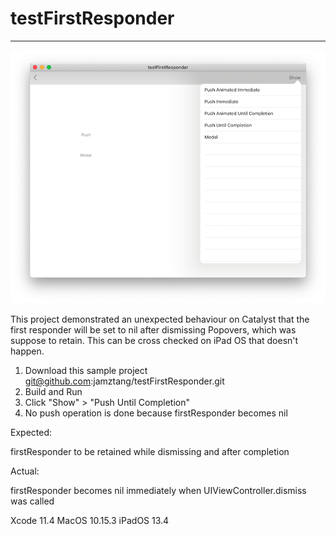 # testFirstResponder
---

![](images/screenshot1.png)

This project demonstrated an unexpected behaviour on Catalyst that the first responder will be set to nil after dismissing Popovers, which was suppose to retain. This can be cross checked on iPad OS that doesn't happen.

1. Download this sample project [git@github.com](mailto:git@github.com):jamztang/testFirstResponder.git
2. Build and Run
3. Click "Show" > "Push Until Completion"
4. No push operation is done because firstResponder becomes nil


Expected:

firstResponder to be retained while dismissing and after completion

Actual:

firstResponder becomes nil immediately when UIViewController.dismiss was called


Xcode 11.4
MacOS 10.15.3 
iPadOS 13.4
